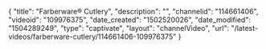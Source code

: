 {
    "title": "Farberware&reg; Cutlery",
    "description": "",
    "channelid": "114661406",
    "videoid": "109976375",
    "date_created": "1502520026",
    "date_modified": "1504289249",
    "type": "captivate",
    "layout": "channelVideo",
    "url": "\/latest-videos\/farberware-cutlery\/114661406-109976375"
}